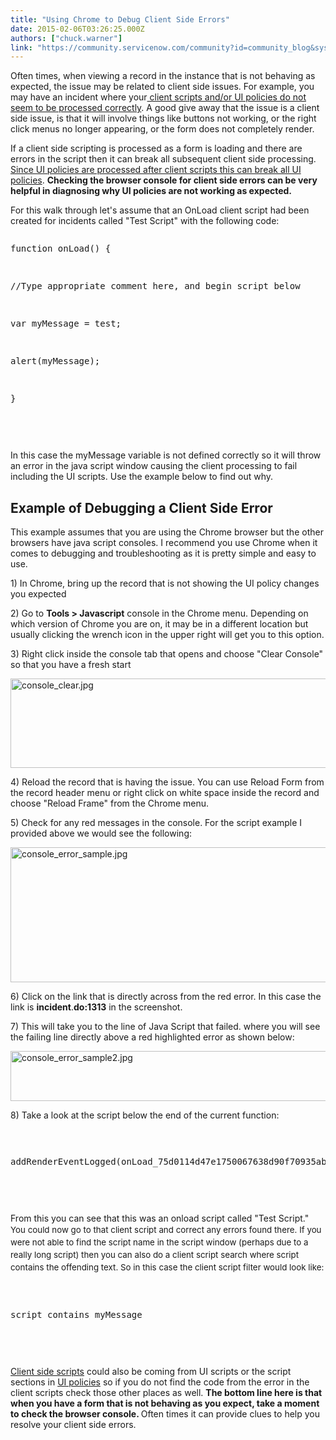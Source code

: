 ```yaml
---
title: "Using Chrome to Debug Client Side Errors"
date: 2015-02-06T03:26:25.000Z
authors: ["chuck.warner"]
link: "https://community.servicenow.com/community?id=community_blog&sys_id=5becee65dbd0dbc01dcaf3231f961940"
---
```

<p>Often times, when viewing a record in the instance that is not behaving as expected, the issue may be related to client side issues. For example, you may have an incident where your<a title="i.service-now.com/kb_view.do?sysparm_article=KB0547063" href="https://hi.service-now.com/kb_view.do?sysparm_article=KB0547063"> client scripts and/or UI policies do not seem to be processed correctly</a>. A good give away that the issue is a client side issue, is that it will involve things like buttons not working, or the right click menus no longer appearing, or the form does not completely render.</p><p></p><p>If a client side scripting is processed as a form is loading and there are errors in the script then it can break all subsequent client side processing. <a title="i.service-now.com/kb_view.do?sysparm_article=KB0547069" href="https://hi.service-now.com/kb_view.do?sysparm_article=KB0547069">Since UI policies are processed after client scripts this can break all UI policies</a>. <strong>Checking the browser console for client side errors can be very helpful in diagnosing why UI policies are not working as expected.</strong></p><p></p><p>For this walk through let's assume that an OnLoad client script had been created for incidents called "Test Script" with the following code:</p><p></p><pre __default_attr="plain" __jive_macro_name="code" class="jive_text_macro jive_macro_code _jivemacro_uid_14237056959462540" jivemacro_uid="_14237056959462540">
<p>function onLoad() {</p>
<p>//Type appropriate comment here, and begin script below</p>
<p>var myMessage = test;</p>
<p>alert(myMessage);</p>
<p>}</p>

</pre><p></p><p>In this case the myMessage variable is not defined correctly so it will throw an error in the java script window causing the client processing to fail including the UI scripts. Use the example below to find out why.</p><p></p><h2>Example of Debugging a Client Side Error</h2><p>This example assumes that you are using the Chrome browser but the other browsers have java script consoles. I recommend you use Chrome when it comes to debugging and troubleshooting as it is pretty simple and easy to use.</p><p></p><p>1) In Chrome, bring up the record that is not showing the UI policy changes you expected</p><p></p><p>2) Go to <strong>Tools &gt; Javascript</strong> console in the Chrome menu. Depending on which version of Chrome you are on, it may be in a different location but usually clicking the wrench icon in the upper right will get you to this option.</p><p></p><p>3) Right click inside the console tab that opens and choose "Clear Console" so that you have a fresh start</p><p><img   alt="console_clear.jpg" class="image-0 jive-image" src="f81f27b1dbd4df04e9737a9e0f96198f.iix" style="height: 143px; width: 620px; display: block; margin-left: auto; margin-right: auto;"/></p><p></p><p>4) Reload the record that is having the issue. You can use Reload Form from the record header menu or right click on white space inside the record and choose "Reload Frame" from the Chrome menu.</p><p></p><p>5) Check for any red messages in the console. For the script example I provided above we would see the following:</p><p><img   alt="console_error_sample.jpg" class="image-1 jive-image" src="89ccc1c2db9413043eb27a9e0f9619b2.iix" style="height: 216px; width: 620px; display: block; margin-left: auto; margin-right: auto;"/></p><p></p><p>6) Click on the link that is directly across from the red error. In this case the link is <strong>incident</strong>.<strong>do:1313</strong> in the screenshot.</p><p></p><p>7) This will take you to the line of Java Script that failed. where you will see the failing line directly above a red highlighted error as shown below:</p><p></p><p><img   alt="console_error_sample2.jpg" class="jive-image image-2" src="c7cca406db18dfc03eb27a9e0f96192a.iix" style="height: 80px; width: 620px; display: block; margin-left: auto; margin-right: auto;"/></p><p></p><p>8) Take a look at the script below the end of the current function:</p><p></p><pre __default_attr="plain" __jive_macro_name="code" class="jive_text_macro _jivemacro_uid_14237056959427934 jive_macro_code" jivemacro_uid="_14237056959427934">
<p>addRenderEventLogged(onLoad_75d0114d47e1750067638d90f70935ab, 'onLoad Test Script');function onLoad_b5d0114d47e1750067638d90f70935ab() {</p>

</pre><p></p><p>From this you can see that this was an onload script called "Test Script." <span style="font-size: 10pt; line-height: 1.5em;">You could now go to that client script and correct any errors found there. </span><span style="font-size: 10pt; line-height: 1.5em;">If you were not able to find the script name in the script window (perhaps due to a really long script) then you can also do a client script search where script contains the offending text. So in this case the client script filter would look like:</span></p><p></p><pre __default_attr="plain" __jive_macro_name="code" class="jive_text_macro jive_macro_code _jivemacro_uid_14237056959323107" jivemacro_uid="_14237056959323107">
<p>script contains myMessage</p>

</pre><p></p><p><a title="ww.google.com/url?q=http://wiki.servicenow.com/index.php%3Ftitle%3DClient_Scripts&sa=U&ei=Rd3TVIvRHISsogTlkIDwBg&ved=0CAYQFjAA&client=internal-uds-cse&usg=AFQjCNFXMfuev6oDi8nD7cVk-IfqtLUVUw" href="https://www.google.com/url?q=http://wiki.servicenow.com/index.php%3Ftitle%3DClient_Scripts&amp;sa=U&amp;ei=Rd3TVIvRHISsogTlkIDwBg&amp;ved=0CAYQFjAA&amp;client=internal-uds-cse&amp;usg=AFQjCNFXMfuev6oDi8nD7cVk-IfqtLUVUw">Client side scripts</a> could also be coming from UI scripts or the script sections in <a title="ki.servicenow.com/index.php?title=Creating_a_UI_Policy" href="http://wiki.servicenow.com/index.php?title=Creating_a_UI_Policy">UI policies</a> so if you do not find the code from the error in the client scripts check those other places as well. <strong>The bottom line here is that when you have a form that is not behaving as you expect, take a moment to check the browser console. </strong>Often times it can provide clues to help you resolve your client side errors.</p>